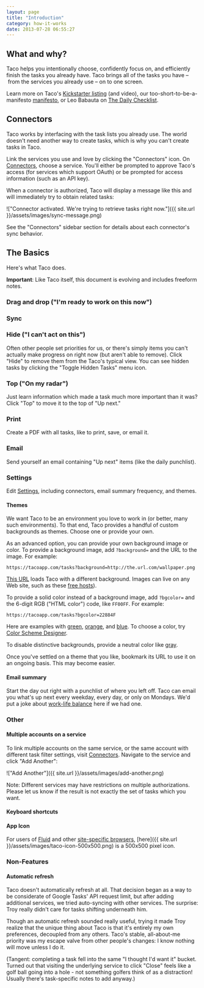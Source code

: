```yaml
---
layout: page
title: "Introduction"
category: how-it-works
date: 2013-07-28 06:55:27
---
```



## What and why?

Taco helps you intentionally choose, confidently focus on, and
efficiently finish the tasks you already have. Taco brings all of the
tasks you have – from the services you already use – on to one screen.

Learn more on Taco's [Kickstarter listing](https://tacoapp.com/kickstarter)
(and video), our too-short-to-be-a-manifesto [manifesto](https://tacoapp.com/info/about),
or Leo Babauta on [The Daily Checklist](http://zenhabits.net/check/).


## Connectors

Taco works by interfacing with the task lists you already use. The world
doesn't need another way to create tasks, which is why you can't create
tasks in Taco.

Link the services you use and love by clicking the "Connectors" icon. On
[Connectors][], choose a service. You'll either be prompted to approve
Taco's access (for services which support OAuth) or be prompted for
access information (such as an API key).

When a connector is authorized, Taco will display a message like this
and will immediately try to obtain related tasks:

!["Connector activated. We're trying to retrieve tasks right now."]({{ site.url }}/assets/images/sync-message.png)

See the "Connectors" sidebar section for details about each connector's
sync behavior.


## The Basics

Here's what Taco does. 

**Important**: Like Taco itself, this document is evolving and includes
freeform notes.

### Drag and drop ("I'm ready to work on this now")

### Sync

### Hide ("I can't act on this")

Often other people set priorities for us, or there's simply items you
can't actually make progress on right now (but aren't able to remove). 
Click "Hide" to remove them from the Taco's typical view. You can see
hidden tasks by clicking the "Toggle Hidden Tasks" menu icon.

### Top ("On my radar")

Just learn information which made a task much more important than it
was? Click "Top" to move it to the top of "Up next."

### Print

Create a PDF with all tasks, like to print, save, or email it.

### Email

Send yourself an email containing "Up next" items (like the daily punchlist).

### Settings

Edit [Settings](https://tacoapp.com/connector), including connectors,
email summary frequency, and themes.

<a name="themes"></a>
#### Themes

We want Taco to be an environment you love to work in (or better, many
such environments). To that end, Taco provides a handful of custom
backgrounds as themes. Choose one or provide your own.

As an advanced option, you can provide your own background image or
color. To provide a background image, add `?background=` and the URL to
the image. For example:

    https://tacoapp.com/tasks?background=http://the.url.com/wallpaper.png

[This URL](https://tacoapp.com/tasks?background=http://otife.com/wp-content/uploads/2013/04/HD-wallpaper-Otife-abstract-tardis.jpg)
loads Taco with a different background. Images can live on any Web site,
such as these [free hosts](https://www.google.com/search?q=free+image+hosting)).

To provide a solid color instead of a background image, add `?bgcolor=`
and the 6-digit RGB ("HTML color") code, like `FF00FF`. For example:

    https://tacoapp.com/tasks?bgcolor=22884F

Here are examples with [green](https://tacoapp.com/tasks?bgcolor=22884F), 
[orange](https://tacoapp.com/tasks?bgcolor=A64D00), and 
[blue](https://tacoapp.com/tasks?bgcolor=2A4580). To choose a color, try 
[Color Scheme Designer](http://colorschemedesigner.com/). 

To disable distinctive backgrounds, provide a neutral color like
[gray](https://tacoapp.com/tasks?bgcolor=444444).

Once you've settled on a theme that you like, bookmark its URL to use it
on an ongoing basis. This may become easier.

#### Email summary

Start the day out right with a punchlist of where you left off.  Taco
can email you what's up next every weekday, every day, or only on
Mondays. We'd put a joke about [work-life balance](http://en.wikipedia.org/wiki/Work%E2%80%93life_balance#Consequences_of_an_Imbalance)
here if we had one.

### Other

#### Multiple accounts on a service

To link multiple accounts on the same service, or the same account with
different task filter settings, visit [Connectors][]. Navigate to the
service and click "Add Another":

!["Add Another"]({{ site.url }}/assets/images/add-another.png)

Note: Different services may have restrictions on multiple
authorizations. Please let us know if the result is not exactly the set
of tasks which you want.

#### Keyboard shortcuts

#### App Icon

For users of [Fluid](http://fluidapp.com/) and other 
[site-specific browsers](http://en.wikipedia.org/wiki/Site-specific_browser#Software),
[here]({{ site.url }}/assets/images/taco-icon-500x500.png) is a 500x500
pixel icon.

### Non-Features

#### Automatic refresh

Taco doesn't automatically refresh at all. That decision began as a way
to be considerate of Google Tasks' API request limit, but after adding
additional services, we tried auto-syncing with other services. The
surprise: Troy really didn't care for tasks shifting underneath him.

Though an automatic refresh sounded really useful, trying it made Troy
realize that the unique thing about Taco is that it's entirely my own
preferences, decoupled from any others. Taco's stable, all-about-me
priority was my escape valve from other people's changes: I know nothing
will move unless I do it.

(Tangent: completing a task fell into the same "I thought I'd want it"
bucket. Turned out that visiting the underlying service to click "Close"
feels like a golf ball going into a hole - not something golfers think
of as a distraction! Usually there's task-specific notes to add anyway.)

[Connectors]: https://tacoapp.com/connectors
